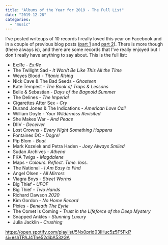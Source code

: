 ```yaml
---
title: "Albums of the Year for 2019 - The Full List"
date: "2019-12-28"
categories: 
  - "music"
---
```


I've posted writeups of 10 records I really loved this year on Facebook and in a couple of previous blog posts ([part 1](https://andy.teknostatik.co.uk/blog/2019/12/15/albums-of-the-year-for-2019-part-1/) and [part 2](https://andy.teknostatik.co.uk/blog/2019/12/27/albums-of-the-year-for-2019-part-2/)). There is more though (there always is), and there are some records that I've really enjoyed but I don't really have anything to say about. This is the full list:

- Ex:Re - _Ex:Re_
- The Twilight Sad - _It Won/t Be Like This All the Time_
- Weyes Blood - _Titanic Rising_
- Nick Cave & The Bad Seeds - _Ghosteen_
- Kate Tempest - _The Book of Traps & Lessons_
- Belle & Sebastian - _Days of the Bagnold Summer_
- The Delines - _The Imperial_
- Cigarettes After Sex - _Cry_
- Durand Jones & The Indications - _American Love Call_
- William Doyle - _Your Wilderness Revisited_
- She Makes War - _And Peace_
- DIIV - _Deceiver_
- Lost Crowns - _Every Night Something Happens_
- Fontaines DC - _Dogrel_
- Pip Blom - _Boat_
- Mark Kozelek and Petra Haden - _Joey Always Smiled_
- Sudan Archives - _Athena_
- FKA Twigs - _Magdalene_
- Maps - _Colours. Reflect. Time. loss._
- The National - _I Am Easy to Find_
- Angel Olsen - _All Mirrors_
- Viagra Boys - _Street Worms_
- Big Thief - _UFOF_
- Big Thief - _Two Hands_
- Richard Dawson _2020_
- Kim Gordon - _No Home Record_
- Pixies - _Beneath The Eyrie_
- The Comet is Coming - _Trust in the Lifeforce of the Deep Mystery_
- Snapped Ankles - _Stunning Luxury_
- Julia Jacklin - _Crushing_

https://open.spotify.com/playlist/5Nx0prld03IHuc5z5F5Fkl?si=eshTPAJ4Tne52dibA53zGA
